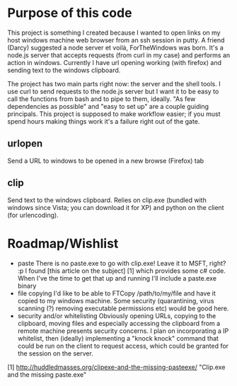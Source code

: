 # Purpose of this code
This project is something I created because I wanted to open links on my host windows machine web browser from an ssh session in putty.  A friend (Darcy) suggested a node server et voilà, ForTheWindows was born.  It's a node.js server that accepts requests (from curl in my case) and performs an action in windows. Currently I have url opening working (with firefox) and sending text to the windows clipboard.

The project has two main parts right now: the server and the shell tools.  I use curl to send requests to the node.js server but I want it to be easy to call the functions from bash and to pipe to them, ideally.  "As few dependencies as possible" and "easy to set up" are a couple guiding principals.  This project is supposed to make workflow easier; if you must spend hours making things work it's a failure right out of the gate.

## urlopen
Send a URL to windows to be opened in a new browse (Firefox) tab

## clip
Send text to the windows clipboard.  Relies on clip.exe (bundled with windows since Vista; you can download it for XP) and python on the client (for urlencoding).

# Roadmap/Wishlist
* paste
    There is no paste.exe to go with clip.exe!  Leave it to MSFT, right? :p I found [this article on the subject] [1] which provides some c# code.  When I've the time to get that up and running I'll include a paste.exe binary
* file copying
    I'd like to be able to FTCopy /path/to/my/file and have it copied to my windows machine.  Some security (quarantining, virus scanning (?) removing executable permissions etc) would be good here.
* security and/or whitelisting
    Obviously opening URLs, copying to the clipboard, moving files and especially accessing the clipboard from a remote machine presents security concerns.  I plan on incorporating a IP whitelist, then (ideally) implementing a "knock knock" command that could be run on the client to request access, which could be granted for the session on the server.


[1] http://huddledmasses.org/clipexe-and-the-missing-pasteexe/ "Clip.exe and the missing paste.exe"
